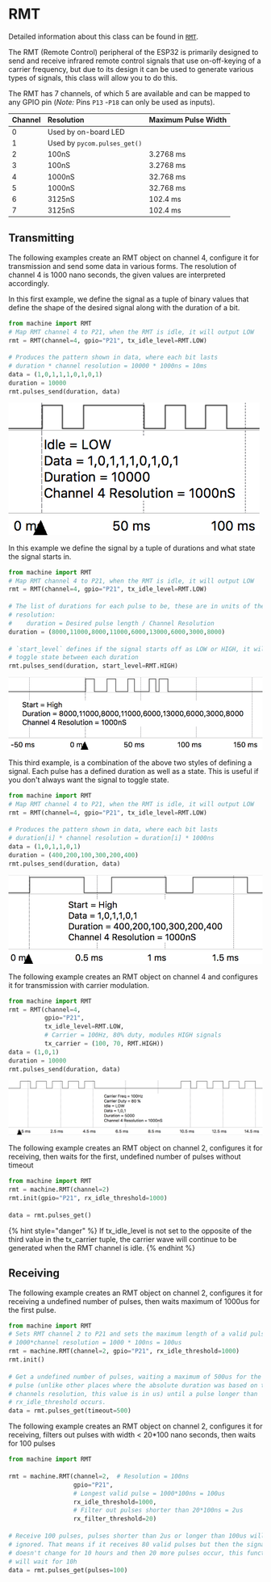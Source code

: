 # RMT

Detailed information about this class can be found in [`RMT`](../../firmwareapi/pycom/machine/rmt.md).

The RMT \(Remote Control\) peripheral of the ESP32 is primarily designed to send and receive infrared remote control signals that use on-off-keying of a carrier frequency, but due to its design it can be used to generate various types of signals, this class will allow you to do this.

The RMT has 7 channels, of which 5 are available and can be mapped to any GPIO pin \(_Note:_ Pins `P13` -`P18` can only be used as inputs\).

| Channel | Resolution | Maximum Pulse Width |
| :--- | :--- | :--- |
| 0 | Used by on-board LED |  |
| 1 | Used by `pycom.pulses_get()` |  |
| 2 | 100nS | 3.2768 ms |
| 3 | 100nS | 3.2768 ms |
| 4 | 1000nS | 32.768 ms |
| 5 | 1000nS | 32.768 ms |
| 6 | 3125nS | 102.4  ms |
| 7 | 3125nS | 102.4  ms |

## Transmitting

The following examples create an RMT object on channel 4, configure it for transmission and send some data in various forms. The resolution of channel 4 is 1000 nano seconds, the given values are interpreted accordingly.

In this first example, we define the signal as a tuple of binary values that define the shape of the desired signal along with the duration of a bit.

```python
from machine import RMT
# Map RMT channel 4 to P21, when the RMT is idle, it will output LOW
rmt = RMT(channel=4, gpio="P21", tx_idle_level=RMT.LOW)

# Produces the pattern shown in data, where each bit lasts
# duration * channel resolution = 10000 * 1000ns = 10ms
data = (1,0,1,1,1,0,1,0,1)
duration = 10000
rmt.pulses_send(duration, data)
```

![Waveform of example 1](../../.gitbook/assets/rmt_ex_1%20%281%29.png)

In this example we define the signal by a tuple of durations and what state the signal starts in.

```python
from machine import RMT
# Map RMT channel 4 to P21, when the RMT is idle, it will output LOW
rmt = RMT(channel=4, gpio="P21", tx_idle_level=RMT.LOW)

# The list of durations for each pulse to be, these are in units of the channels
# resolution:
#    duration = Desired pulse length / Channel Resolution
duration = (8000,11000,8000,11000,6000,13000,6000,3000,8000)

# `start_level` defines if the signal starts off as LOW or HIGH, it will then
# toggle state between each duration
rmt.pulses_send(duration, start_level=RMT.HIGH)
```

![Waveform of example 2](../../.gitbook/assets/rmt_ex_2.png)

This third example, is a combination of the above two styles of defining a signal. Each pulse has a defined duration as well as a state. This is useful if you don't always want the signal to toggle state.

```python
from machine import RMT
# Map RMT channel 4 to P21, when the RMT is idle, it will output LOW
rmt = RMT(channel=4, gpio="P21", tx_idle_level=RMT.LOW)

# Produces the pattern shown in data, where each bit lasts
# duration[i] * channel resolution = duration[i] * 1000ns
data = (1,0,1,1,0,1)
duration = (400,200,100,300,200,400)
rmt.pulses_send(duration, data)
```

![Waveform of example 3](../../.gitbook/assets/rmt_ex_3%20%281%29.png)

The following example creates an RMT object on channel 4 and configures it for transmission with carrier modulation.

```python
from machine import RMT
rmt = RMT(channel=4,
          gpio="P21",
          tx_idle_level=RMT.LOW,
          # Carrier = 100Hz, 80% duty, modules HIGH signals
          tx_carrier = (100, 70, RMT.HIGH))  
data = (1,0,1)
duration = 10000
rmt.pulses_send(duration, data)
```

![Waveform of example 4](../../.gitbook/assets/rmt_ex_4.png)

The following example creates an RMT object on channel 2, configures it for receiving, then waits for the first, undefined number of pulses without timeout

```python
from machine import RMT
rmt = machine.RMT(channel=2)
rmt.init(gpio="P21", rx_idle_threshold=1000)

data = rmt.pulses_get()
```



{% hint style="danger" %}
    If tx_idle_level is not set to the opposite of the third value in the tx_carrier tuple, the carrier wave will continue to be generated when the RMT channel is idle.
{% endhint %}

## Receiving

The following example creates an RMT object on channel 2, configures it for receiving a undefined number of pulses, then waits maximum of 1000us for the first pulse.

```python
from machine import RMT
# Sets RMT channel 2 to P21 and sets the maximum length of a valid pulse to
# 1000*channel resolution = 1000 * 100ns = 100us
rmt = machine.RMT(channel=2, gpio="P21", rx_idle_threshold=1000)
rmt.init()

# Get a undefined number of pulses, waiting a maximum of 500us for the first
# pulse (unlike other places where the absolute duration was based on the RMT
# channels resolution, this value is in us) until a pulse longer than
# rx_idle_threshold occurs.
data = rmt.pulses_get(timeout=500)
```

The following example creates an RMT object on channel 2, configures it for receiving, filters out pulses with width &lt; 20\*100 nano seconds, then waits for 100 pulses

```python
from machine import RMT

rmt = machine.RMT(channel=2,  # Resolution = 100ns
                  gpio="P21",
                  # Longest valid pulse = 1000*100ns = 100us
                  rx_idle_threshold=1000,
                  # Filter out pulses shorter than 20*100ns = 2us
                  rx_filter_threshold=20)

# Receive 100 pulses, pulses shorter than 2us or longer than 100us will be
# ignored. That means if it receives 80 valid pulses but then the signal
# doesn't change for 10 hours and then 20 more pulses occur, this function
# will wait for 10h
data = rmt.pulses_get(pulses=100)
```

